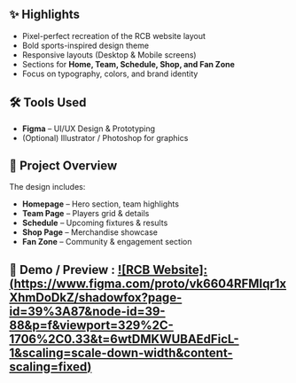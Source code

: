 ## ✨ Highlights

* Pixel-perfect recreation of the RCB website layout
* Bold sports-inspired design theme
* Responsive layouts (Desktop & Mobile screens)
* Sections for **Home, Team, Schedule, Shop, and Fan Zone**
* Focus on typography, colors, and brand identity

## 🛠️ Tools Used

* **Figma** – UI/UX Design & Prototyping
* (Optional) Illustrator / Photoshop for graphics

## 📂 Project Overview

The design includes:

* **Homepage** – Hero section, team highlights
* **Team Page** – Players grid & details
* **Schedule** – Upcoming fixtures & results
* **Shop Page** – Merchandise showcase
* **Fan Zone** – Community & engagement section

## 🎥 Demo / Preview : [![RCB Website]: (https://www.figma.com/proto/vk6604RFMIqr1xXhmDoDkZ/shadowfox?page-id=39%3A87&node-id=39-88&p=f&viewport=329%2C-1706%2C0.33&t=6wtDMKWUBAEdFicL-1&scaling=scale-down-width&content-scaling=fixed)](#)

